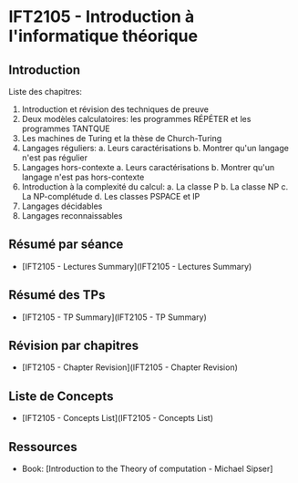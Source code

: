 # IFT2105 - Introduction à l'informatique théorique

## Introduction

Liste des chapitres:
1. Introduction et révision des techniques de preuve
2. Deux modèles calculatoires: les programmes RÉPÉTER et les programmes TANTQUE
3. Les machines de Turing et la thèse de Church-Turing
4. Langages réguliers:
    a. Leurs caractérisations
    b. Montrer qu'un langage n'est pas régulier
5. Langages hors-contexte
    a. Leurs caractérisations
    b. Montrer qu'un langage n'est pas hors-contexte
6. Introduction à la complexité du calcul:
    a. La classe P
    b. La classe NP
    c. La NP-complétude
    d. Les classes PSPACE et IP
7. Langages décidables
8. Langages reconnaissables

## Résumé par séance

- [IFT2105 - Lectures Summary](IFT2105 - Lectures Summary)

## Résumé des TPs

- [IFT2105 - TP Summary](IFT2105 - TP Summary)

## Révision par chapitres

- [IFT2105 - Chapter Revision](IFT2105 - Chapter Revision)

## Liste de Concepts

- [IFT2105 - Concepts List](IFT2105 - Concepts List)

## Ressources

- Book: [Introduction to the Theory of computation - Michael Sipser]
